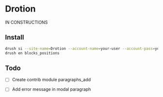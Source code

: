 # Drotion
IN CONSTRUCTIONS

## Install
```bash
drush si --site-name=Drotion --account-name=your-user --account-pass=your-pass drotion
drush en blocks_positions
```
## Todo
- [ ] Create contrib module paragraphs_add
- [ ] Add error message in modal paragraph

